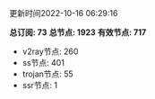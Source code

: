 更新时间2022-10-16 06:29:16

**总订阅: 73**
**总节点: 1923**
**有效节点: 717**
- v2ray节点: 260
- ss节点: 401
- trojan节点: 55
- ssr节点: 1
